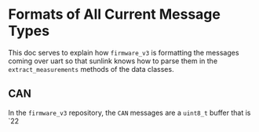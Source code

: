 # Formats of All Current Message Types
This doc serves to explain how `firmware_v3` is formatting the messages coming over uart so that sunlink knows how to parse them in the `extract_measurements` methods of the data classes.

## CAN
In the `firmware_v3` repository, the `CAN` messages are a `uint8_t` buffer that is `22 